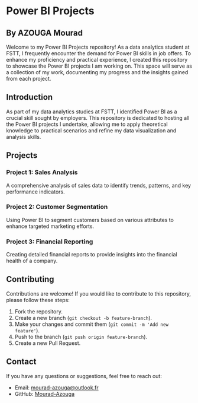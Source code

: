 # Power BI Projects
## By AZOUGA Mourad

Welcome to my Power BI Projects repository! As a data analytics student at FSTT, I frequently encounter the demand for Power BI skills in job offers. To enhance my proficiency and practical experience, I created this repository to showcase the Power BI projects I am working on. This space will serve as a collection of my work, documenting my progress and the insights gained from each project.


## Introduction

As part of my data analytics studies at FSTT, I identified Power BI as a crucial skill sought by employers. This repository is dedicated to hosting all the Power BI projects I undertake, allowing me to apply theoretical knowledge to practical scenarios and refine my data visualization and analysis skills.

## Projects

### Project 1: Sales Analysis
A comprehensive analysis of sales data to identify trends, patterns, and key performance indicators.

### Project 2: Customer Segmentation
Using Power BI to segment customers based on various attributes to enhance targeted marketing efforts.

### Project 3: Financial Reporting
Creating detailed financial reports to provide insights into the financial health of a company.

## Contributing

Contributions are welcome! If you would like to contribute to this repository, please follow these steps:

1. Fork the repository.
2. Create a new branch (`git checkout -b feature-branch`).
3. Make your changes and commit them (`git commit -m 'Add new feature'`).
4. Push to the branch (`git push origin feature-branch`).
5. Create a new Pull Request.

## Contact

If you have any questions or suggestions, feel free to reach out:

- Email: mourad-azouga@outlook.fr
- GitHub: [Mourad-Azouga](https://github.com/Mourad-Azouga)
